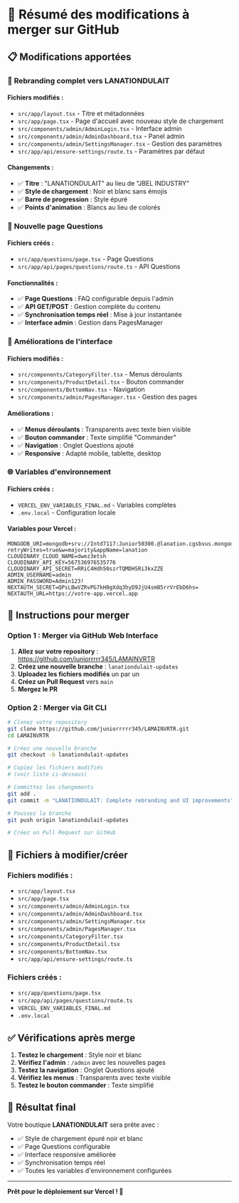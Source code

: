 # 🔄 Résumé des modifications à merger sur GitHub

## 📋 Modifications apportées

### 🎨 **Rebranding complet vers LANATIONDULAIT**

#### Fichiers modifiés :
- `src/app/layout.tsx` - Titre et métadonnées
- `src/app/page.tsx` - Page d'accueil avec nouveau style de chargement
- `src/components/admin/AdminLogin.tsx` - Interface admin
- `src/components/admin/AdminDashboard.tsx` - Panel admin
- `src/components/admin/SettingsManager.tsx` - Gestion des paramètres
- `src/app/api/ensure-settings/route.ts` - Paramètres par défaut

#### Changements :
- ✅ **Titre** : "LANATIONDULAIT" au lieu de "JBEL INDUSTRY"
- ✅ **Style de chargement** : Noir et blanc sans émojis
- ✅ **Barre de progression** : Style épuré
- ✅ **Points d'animation** : Blancs au lieu de colorés

### 📱 **Nouvelle page Questions**

#### Fichiers créés :
- `src/app/questions/page.tsx` - Page Questions
- `src/app/api/pages/questions/route.ts` - API Questions

#### Fonctionnalités :
- ✅ **Page Questions** : FAQ configurable depuis l'admin
- ✅ **API GET/POST** : Gestion complète du contenu
- ✅ **Synchronisation temps réel** : Mise à jour instantanée
- ✅ **Interface admin** : Gestion dans PagesManager

### 🔧 **Améliorations de l'interface**

#### Fichiers modifiés :
- `src/components/CategoryFilter.tsx` - Menus déroulants
- `src/components/ProductDetail.tsx` - Bouton commander
- `src/components/BottomNav.tsx` - Navigation
- `src/components/admin/PagesManager.tsx` - Gestion des pages

#### Améliorations :
- ✅ **Menus déroulants** : Transparents avec texte bien visible
- ✅ **Bouton commander** : Texte simplifié "Commander"
- ✅ **Navigation** : Onglet Questions ajouté
- ✅ **Responsive** : Adapté mobile, tablette, desktop

### 🌐 **Variables d'environnement**

#### Fichiers créés :
- `VERCEL_ENV_VARIABLES_FINAL.md` - Variables complètes
- `.env.local` - Configuration locale

#### Variables pour Vercel :
```env
MONGODB_URI=mongodb+srv://Intd7117:Junior50300.@lanation.cgsbvus.mongodb.net/?retryWrites=true&w=majority&appName=lanation
CLOUDINARY_CLOUD_NAME=dwez3etsh
CLOUDINARY_API_KEY=567536976535776
CLOUDINARY_API_SECRET=RRiC4Hdh50szrTQMDHSRi3kxZZE
ADMIN_USERNAME=admin
ADMIN_PASSWORD=Admin123!
NEXTAUTH_SECRET=QPsLBwVZRvPG7kH8gXdq3hyD9JjU4smB5rrVrEbD6hs=
NEXTAUTH_URL=https://votre-app.vercel.app
```

## 🚀 Instructions pour merger

### Option 1 : Merger via GitHub Web Interface

1. **Allez sur votre repository** : https://github.com/juniorrrrr345/LAMAINVRTR
2. **Créez une nouvelle branche** : `lanationdulait-updates`
3. **Uploadez les fichiers modifiés** un par un
4. **Créez un Pull Request** vers `main`
5. **Mergez le PR**

### Option 2 : Merger via Git CLI

```bash
# Clonez votre repository
git clone https://github.com/juniorrrrr345/LAMAINVRTR.git
cd LAMAINVRTR

# Créez une nouvelle branche
git checkout -b lanationdulait-updates

# Copiez les fichiers modifiés
# (voir liste ci-dessous)

# Committez les changements
git add .
git commit -m "LANATIONDULAIT: Complete rebranding and UI improvements"

# Poussez la branche
git push origin lanationdulait-updates

# Créez un Pull Request sur GitHub
```

## 📁 Fichiers à modifier/créer

### Fichiers modifiés :
- `src/app/layout.tsx`
- `src/app/page.tsx`
- `src/components/admin/AdminLogin.tsx`
- `src/components/admin/AdminDashboard.tsx`
- `src/components/admin/SettingsManager.tsx`
- `src/components/admin/PagesManager.tsx`
- `src/components/CategoryFilter.tsx`
- `src/components/ProductDetail.tsx`
- `src/components/BottomNav.tsx`
- `src/app/api/ensure-settings/route.ts`

### Fichiers créés :
- `src/app/questions/page.tsx`
- `src/app/api/pages/questions/route.ts`
- `VERCEL_ENV_VARIABLES_FINAL.md`
- `.env.local`

## ✅ Vérifications après merge

1. **Testez le chargement** : Style noir et blanc
2. **Vérifiez l'admin** : `/admin` avec les nouvelles pages
3. **Testez la navigation** : Onglet Questions ajouté
4. **Vérifiez les menus** : Transparents avec texte visible
5. **Testez le bouton commander** : Texte simplifié

## 🎯 Résultat final

Votre boutique **LANATIONDULAIT** sera prête avec :
- ✅ Style de chargement épuré noir et blanc
- ✅ Page Questions configurable
- ✅ Interface responsive améliorée
- ✅ Synchronisation temps réel
- ✅ Toutes les variables d'environnement configurées

---

**Prêt pour le déploiement sur Vercel ! 🚀**